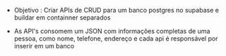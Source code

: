 - Objetivo : Criar APIs de CRUD para um banco postgres no supabase e buildar em containner separados

- As API's consomem um JSON com informações completas de uma pessoa, como nome, telefone, endereço e cada api é responsável por inserir em um banco
